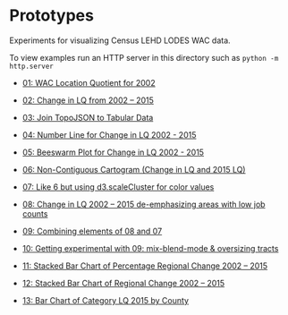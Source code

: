 # Prototypes
Experiments for visualizing Census LEHD LODES WAC data.

To view examples run an HTTP server in this directory such as `python -m http.server`

- [01: WAC Location Quotient for 2002](./01)

- [02: Change in LQ from 2002 – 2015](./02)

- [03: Join TopoJSON to Tabular Data](./03)

- [04: Number Line for Change in LQ 2002 - 2015](./04)

- [05: Beeswarm Plot for Change in LQ 2002 - 2015](./05)

- [06: Non-Contiguous Cartogram (Change in LQ and 2015 LQ)](./06)

- [07: Like 6 but using d3.scaleCluster for color values](./07)

- [08: Change in LQ 2002 – 2015 de-emphasizing areas with low job counts](./08)

- [09: Combining elements of 08 and 07](./09)

- [10: Getting experimental with 09: mix-blend-mode & oversizing tracts](./10)

- [11: Stacked Bar Chart of Percentage Regional Change 2002 – 2015](./11)

- [12: Stacked Bar Chart of Regional Change 2002 – 2015](./12)

- [13: Bar Chart of Category LQ 2015 by County](./13)
